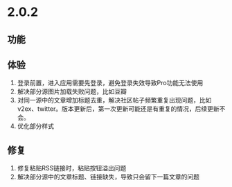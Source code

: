 # 2.0.2

## 功能
## 体验
1. 登录前置，进入应用需要先登录，避免登录失效导致Pro功能无法使用
2. 解决部分源图片加载失败问题，比如豆瓣
3. 对同一源中的文章增加标题去重，解决社区帖子频繁重复出现问题，比如v2ex、twitter。版本更新后，第一次更新可能还是有重复的情况，后续更新不会。
4. 优化部分样式
## 修复
1. 修复粘贴RSS链接时，粘贴按钮溢出问题
2. 解决部分源中的文章标题、链接缺失，导致只会留下一篇文章的问题
